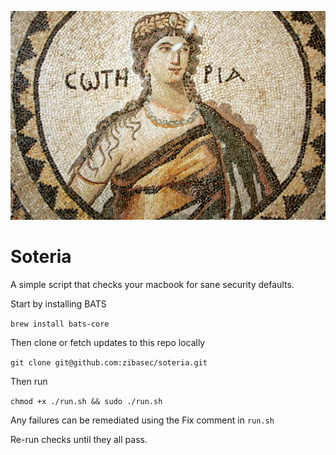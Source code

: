 ![Soteria the Greek God of Safety](./soteria.jpg "Soteria the Greek God of Safety")

# Soteria

A simple script that checks your macbook for sane security defaults.

Start by installing BATS

`brew install bats-core`

Then clone or fetch updates to this repo locally

`git clone git@github.com:zibasec/soteria.git`

Then run

`chmod +x ./run.sh && sudo ./run.sh`

Any failures can be remediated using the Fix comment in `run.sh`

Re-run checks until they all pass.
